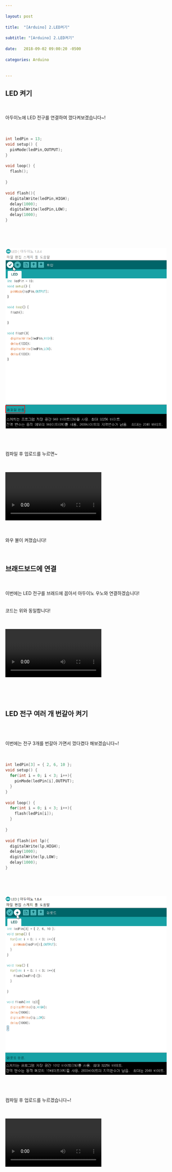 ```yaml
---

layout: post

title:  "[Arduino] 2.LED켜기"

subtitle: "[Arduino] 2.LED켜기"

date:   2018-09-02 09:00:20 -0500

categories: Arduino


---
```


## LED 켜기

<br>
<br>
아두이노에 LED 전구를 연결하여 껐다켜보겠습니다~!
<br>
<br>
<br>

```cpp
int ledPin = 13;
void setup() {
  pinMode(ledPin,OUTPUT);
}

void loop() {
  flash();  

}

void flash(){
  digitalWrite(ledPin,HIGH);
  delay(1000);
  digitalWrite(ledPin,LOW);
  delay(1000);
}
```

<br>
<br>
<br>

![image](/image/Arduino_image/Arduino_image_09.png)

<br>
<br>
<br>
컴파일 후 업로드를 누르면~
<br>
<br>
<br>

<video src="/image/Arduino_image/Arduino_video_01.mp4" controls autoplay></video>

<br>
<br>
와우 불이 켜졌습니다!
<br>
<br>
<br>

## 브래드보드에 연결

<br>
<br>
이번에는 LED 전구를 브래드에 꼽아서 아두이노 우노와 연결하겠습니다!
<br>
<br>
<br>
코드는 위와 동일합니다!
<br>
<br>
<br>

<video src="/image/Arduino_image/Arduino_video_02.mp4" controls autoplay></video>

<br>
<br>
<br>

## LED 전구 여러 개 번갈아 켜기

<br>
<br>
<br>
이번에는 전구 3개를 번갈아 가면서 껐다켰다 해보겠습니다~!
<br>
<br>
<br>

```cpp
int ledPin[3] = { 2, 6, 10 };
void setup() {
  for(int i = 0; i < 3; i++){
    pinMode(ledPin[i],OUTPUT);
  }
}

void loop() {
  for(int i = 0; i < 3; i++){
    flash(ledPin[i]);
  }

}

void flash(int lp){
  digitalWrite(lp,HIGH);
  delay(1000);
  digitalWrite(lp,LOW);
  delay(1000);
}
```

<br>
<br>
<br>

![image](/image/Arduino_image/Arduino_image_10.png)

<br>
<br>
<br>
컴파일 후 업로드를 누르겠습니다~!

<br>
<br>
<br>

<video src="/image/Arduino_image/Arduino_video_03.mp4" controls autoplay></video>

